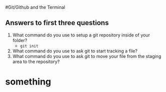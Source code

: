 #Git/Github and the Terminal

## Answers to first three questions
1. What command do you use to setup a git repository inside of your folder?
    - `git init`
2. What command do you use to ask git to start tracking a file?
3. What command do you use to ask git to move your file from the staging area to the repository?
# something